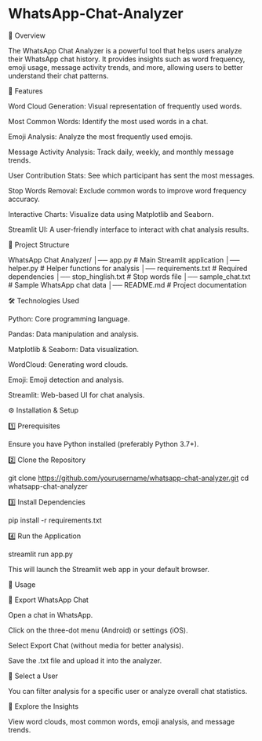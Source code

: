 # WhatsApp-Chat-Analyzer

📌 Overview

The WhatsApp Chat Analyzer is a powerful tool that helps users analyze their WhatsApp chat history. It provides insights such as word frequency, emoji usage, message activity trends, and more, allowing users to better understand their chat patterns.

🚀 Features

Word Cloud Generation: Visual representation of frequently used words.

Most Common Words: Identify the most used words in a chat.

Emoji Analysis: Analyze the most frequently used emojis.

Message Activity Analysis: Track daily, weekly, and monthly message trends.

User Contribution Stats: See which participant has sent the most messages.

Stop Words Removal: Exclude common words to improve word frequency accuracy.

Interactive Charts: Visualize data using Matplotlib and Seaborn.

Streamlit UI: A user-friendly interface to interact with chat analysis results.

📂 Project Structure

WhatsApp Chat Analyzer/
│── app.py                # Main Streamlit application
│── helper.py             # Helper functions for analysis
│── requirements.txt      # Required dependencies
│── stop_hinglish.txt     # Stop words file
│── sample_chat.txt       # Sample WhatsApp chat data
│── README.md             # Project documentation

🛠️ Technologies Used

Python: Core programming language.

Pandas: Data manipulation and analysis.

Matplotlib & Seaborn: Data visualization.

WordCloud: Generating word clouds.

Emoji: Emoji detection and analysis.

Streamlit: Web-based UI for chat analysis.

⚙️ Installation & Setup

1️⃣ Prerequisites

Ensure you have Python installed (preferably Python 3.7+).

2️⃣ Clone the Repository

git clone https://github.com/yourusername/whatsapp-chat-analyzer.git
cd whatsapp-chat-analyzer

3️⃣ Install Dependencies

pip install -r requirements.txt

4️⃣ Run the Application

streamlit run app.py

This will launch the Streamlit web app in your default browser.

📖 Usage

🔹 Export WhatsApp Chat

Open a chat in WhatsApp.

Click on the three-dot menu (Android) or settings (iOS).

Select Export Chat (without media for better analysis).

Save the .txt file and upload it into the analyzer.

🔹 Select a User

You can filter analysis for a specific user or analyze overall chat statistics.

🔹 Explore the Insights

View word clouds, most common words, emoji analysis, and message trends.
